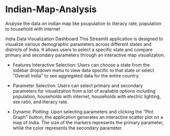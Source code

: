 # Indian-Map-Analysis
Analyse the data on indian map like poupulation to literacy rate, population to household with internet

India Data Visualization Dashboard
This Streamlit application is designed to visualize various demographic parameters across different states and districts of India. It allows users to select a specific state and compare primary and secondary parameters through an interactive map visualization.

 - Features
Interactive Selection: Users can choose a state from the sidebar dropdown menu to view data specific to that state or select "Overall India" to see aggregated data for the entire country.

- Parameter Selection: Users can select primary and secondary parameters for visualization from a list of available options including population, households with internet, households with electric lighting, sex ratio, and literacy rate.

- Dynamic Plotting: Upon selecting parameters and clicking the "Plot Graph" button, the application generates an interactive scatter plot on a map of India. The size of the markers represents the primary parameter, while the color represents the secondary parameter.
